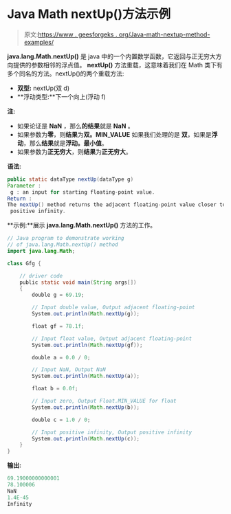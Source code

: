 # Java Math nextUp()方法示例

> 原文:[https://www . geesforgeks . org/Java-math-nextup-method-examples/](https://www.geeksforgeeks.org/java-math-nextup-method-examples/)

**java.lang.Math.nextUp()** 是 java 中的一个内置数学函数，它返回与正无穷大方向提供的参数相邻的浮点值。 **nextUp()** 方法重载，这意味着我们在 Math 类下有多个同名的方法。nextUp()的两个重载方法:

*   **双型:** nextUp(双 d)
*   **浮动类型:**下一个向上(浮动 f)

**注:**

*   如果论证是 **NaN** ，那么**的结果**就是 **NaN** 。
*   如果参数为**零**，则**结果**为**双。MIN_VALUE** 如果我们处理的是
    **双**，如果是**浮动**，那么**结果**就是**浮动。最小值**。
*   如果参数为**正无穷大**，则**结果**为**正无穷大**。

**语法:**

```java
public static dataType nextUp(dataType g)
Parameter :
 g : an input for starting floating-point value.
Return :
The nextUp() method returns the adjacent floating-point value closer to 
 positive infinity.
```

**示例:**展示 **java.lang.Math.nextUp()** 方法的工作。

```java
// Java program to demonstrate working
// of java.lang.Math.nextUp() method
import java.lang.Math;

class Gfg {

    // driver code
    public static void main(String args[])
    {
        double g = 69.19;

        // Input double value, Output adjacent floating-point
        System.out.println(Math.nextUp(g));

        float gf = 78.1f;

        // Input float value, Output adjacent floating-point
        System.out.println(Math.nextUp(gf));

        double a = 0.0 / 0;

        // Input NaN, Output NaN
        System.out.println(Math.nextUp(a));

        float b = 0.0f;

        // Input zero, Output Float.MIN_VALUE for float
        System.out.println(Math.nextUp(b));

        double c = 1.0 / 0;

        // Input positive infinity, Output positive infinity
        System.out.println(Math.nextUp(c));
    }
}
```

**输出:**

```java
69.19000000000001
78.100006
NaN
1.4E-45
Infinity

```
